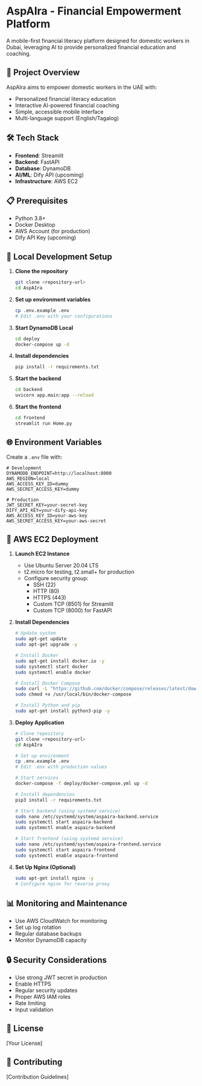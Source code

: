 # AspAIra - Financial Empowerment Platform

A mobile-first financial literacy platform designed for domestic workers in Dubai, leveraging AI to provide personalized financial education and coaching.

## 🎯 Project Overview

AspAIra aims to empower domestic workers in the UAE with:
- Personalized financial literacy education
- Interactive AI-powered financial coaching
- Simple, accessible mobile interface
- Multi-language support (English/Tagalog)

## 🛠️ Tech Stack

- **Frontend**: Streamlit
- **Backend**: FastAPI
- **Database**: DynamoDB
- **AI/ML**: Dify API (upcoming)
- **Infrastructure**: AWS EC2

## 📋 Prerequisites

- Python 3.8+
- Docker Desktop
- AWS Account (for production)
- Dify API Key (upcoming)

## 🚀 Local Development Setup

1. **Clone the repository**
   ```bash
   git clone <repository-url>
   cd AspAIra
   ```

2. **Set up environment variables**
   ```bash
   cp .env.example .env
   # Edit .env with your configurations
   ```

3. **Start DynamoDB Local**
   ```bash
   cd deploy
   docker-compose up -d
   ```

4. **Install dependencies**
   ```bash
   pip install -r requirements.txt
   ```

5. **Start the backend**
   ```bash
   cd backend
   uvicorn app.main:app --reload
   ```

6. **Start the frontend**
   ```bash
   cd frontend
   streamlit run Home.py
   ```

## 🌐 Environment Variables

Create a `.env` file with:

```env
# Development
DYNAMODB_ENDPOINT=http://localhost:8000
AWS_REGION=local
AWS_ACCESS_KEY_ID=dummy
AWS_SECRET_ACCESS_KEY=dummy

# Production
JWT_SECRET_KEY=your-secret-key
DIFY_API_KEY=your-dify-api-key
AWS_ACCESS_KEY_ID=your-aws-key
AWS_SECRET_ACCESS_KEY=your-aws-secret
```

## 🚀 AWS EC2 Deployment

1. **Launch EC2 Instance**
   - Use Ubuntu Server 20.04 LTS
   - t2.micro for testing, t2.small+ for production
   - Configure security group:
     - SSH (22)
     - HTTP (80)
     - HTTPS (443)
     - Custom TCP (8501) for Streamlit
     - Custom TCP (8000) for FastAPI

2. **Install Dependencies**
   ```bash
   # Update system
   sudo apt-get update
   sudo apt-get upgrade -y

   # Install Docker
   sudo apt-get install docker.io -y
   sudo systemctl start docker
   sudo systemctl enable docker

   # Install Docker Compose
   sudo curl -L "https://github.com/docker/compose/releases/latest/download/docker-compose-$(uname -s)-$(uname -m)" -o /usr/local/bin/docker-compose
   sudo chmod +x /usr/local/bin/docker-compose

   # Install Python and pip
   sudo apt-get install python3-pip -y
   ```

3. **Deploy Application**
   ```bash
   # Clone repository
   git clone <repository-url>
   cd AspAIra

   # Set up environment
   cp .env.example .env
   # Edit .env with production values

   # Start services
   docker-compose -f deploy/docker-compose.yml up -d
   
   # Install dependencies
   pip3 install -r requirements.txt

   # Start backend (using systemd service)
   sudo nano /etc/systemd/system/aspaira-backend.service
   sudo systemctl start aspaira-backend
   sudo systemctl enable aspaira-backend

   # Start frontend (using systemd service)
   sudo nano /etc/systemd/system/aspaira-frontend.service
   sudo systemctl start aspaira-frontend
   sudo systemctl enable aspaira-frontend
   ```

4. **Set Up Nginx (Optional)**
   ```bash
   sudo apt-get install nginx -y
   # Configure nginx for reverse proxy
   ```

## 📊 Monitoring and Maintenance

- Use AWS CloudWatch for monitoring
- Set up log rotation
- Regular database backups
- Monitor DynamoDB capacity

## 🔒 Security Considerations

- Use strong JWT secret in production
- Enable HTTPS
- Regular security updates
- Proper AWS IAM roles
- Rate limiting
- Input validation

## 📝 License

[Your License]

## 👥 Contributing

[Contribution Guidelines] 